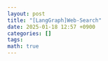 ```yaml
---
layout: post
title: "[LangGraph]Web-Search"
date: 2025-01-18 12:57 +0900
categories: []
tags: 
math: true
---
```


